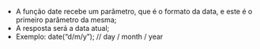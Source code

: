 * A função date recebe um parâmetro, que é o formato da data, e este é o primeiro parâmetro da mesma;
* A resposta será a data atual;
* Exemplo: date(“d/m/y”); // day / month / year